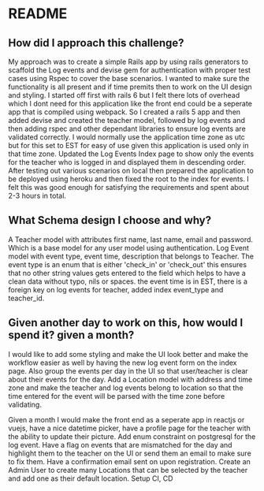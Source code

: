 # README

## How did I approach this challenge?

My approach was to create a simple Rails app by using rails generators to scaffold the Log events and devise gem for authentication with proper test cases using Rspec to cover the base scenarios. I wanted to make sure the functionality is all present and if time premits then to work on the UI design and styling. I started off first with rails 6 but I felt there lots of overhead which I dont need for this application like the front end could be a seperate app that is compiled using webpack. So I created a rails 5 app and then added devise and created the teacher model, followed by log events and then adding rspec and other dependant libraries to ensure log events are validated correctly. I would normally use the application time zone as utc but for this set to EST for easy of use given this application is used only in that time zone. Updated the Log Events Index page to show only the events for the teacher who is logged in and displayed them in descending order. After testing out various scenarios on local then prepared the application to be deployed using heroku and then fixed the root to the index for events. I felt this was good enough for satisfying the requirements and spent about 2-3 hours in total.


## What Schema design I choose and why?

A Teacher model with attributes first name, last name, email and password. Which is a base model for any user model using authentication. Log Event model with event type, event time, description that belongs to Teacher. The event type is an enum that is either 'check_in' or 'check_out' this ensures that no other string values gets entered to the field which helps to have a clean data without typo, nils or spaces. the event time is in EST, there is a foreign key on log events for teacher, added index event_type and teacher_id. 


## Given another day to work on this, how would I spend it? given a month?

I would like to add some styling and make the UI look better and make the workflow easier as well by having the new log event form on the index page. Also group the events per day in the UI so that user/teacher is clear about their events for the day.  Add a Location model with address and time zone and make the teacher and log events belong to location so that the time entered for the event will be parsed with the time zone before validating.


Given a month I would make the front end as a seperate app in reactjs or vuejs, have a nice datetime picker, have a profile page for the teacher with the ability to update their picture. Add enum constraint on postgresql for the log event. Have a flag on events that are mismatched for the day and highlight them to the teacher on the UI or send them an email to make sure to fix them. Have a confirmation email sent on upon registration. Create an Admin User to create many Locations that can be selected by the teacher and add one as their default location. Setup CI, CD
